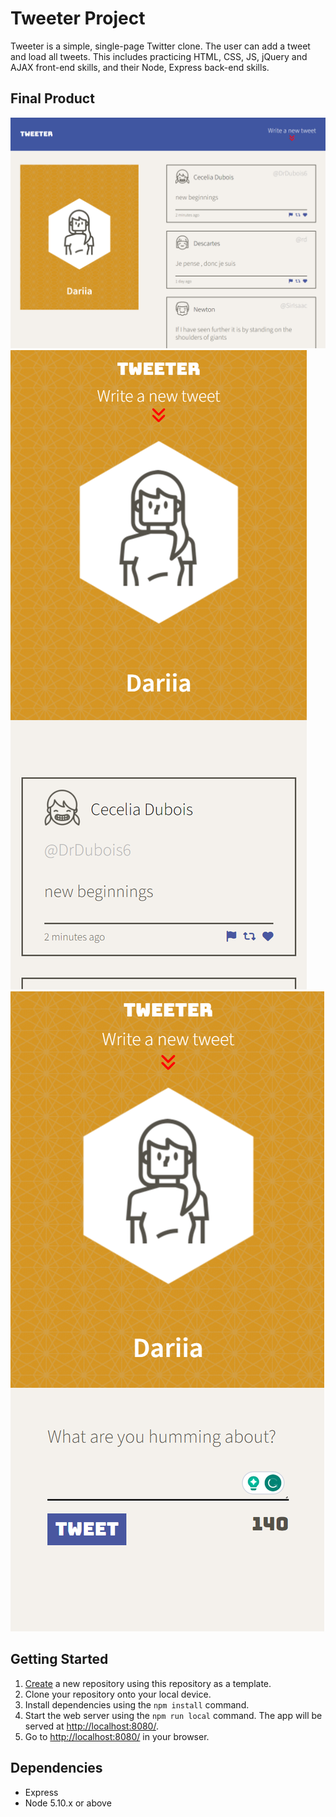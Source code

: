 # Tweeter Project

Tweeter is a simple, single-page Twitter clone. The user can add a tweet and load all tweets.
This includes practicing HTML, CSS, JS, jQuery and AJAX front-end skills, and their Node, Express back-end skills.


## Final Product

!["Desktop look"](./public/docs/destop.png)
!["Mobile"](./public/docs/mobile.png)
!["Creating tweet Mobile"](./public/docs/mobile2.png)

## Getting Started

1. [Create](https://docs.github.com/en/repositories/creating-and-managing-repositories/creating-a-repository-from-a-template) a new repository using this repository as a template.
2. Clone your repository onto your local device.
3. Install dependencies using the `npm install` command.
3. Start the web server using the `npm run local` command. The app will be served at <http://localhost:8080/>.
4. Go to <http://localhost:8080/> in your browser.

## Dependencies

- Express
- Node 5.10.x or above
